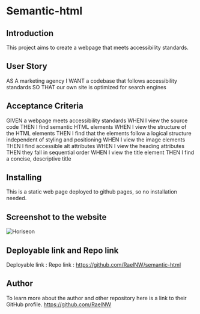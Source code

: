 # Semantic-html

## Introduction

This project aims to create a webpage that meets accessibility standards.

## User Story

AS A marketing agency
I WANT a codebase that follows accessibility standards
SO THAT our own site is optimized for search engines

## Acceptance Criteria

GIVEN a webpage meets accessibility standards
WHEN I view the source code
THEN I find semantic HTML elements
WHEN I view the structure of the HTML elements
THEN I find that the elements follow a logical structure independent of styling and positioning
WHEN I view the image elements
THEN I find accessible alt attributes
WHEN I view the heading attributes
THEN they fall in sequential order
WHEN I view the title element
THEN I find a concise, descriptive title

## Installing

This is a static web page deployed to github pages, so no installation needed.

## Screenshot to the website

![Horiseon](assets/images/website-screenshot.png)

## Deployable link and Repo link
Deployable link :
Repo link : https://github.com/RaelNW/semantic-html
## Author

To learn more about the author and other repository here is a link to their GitHub profile. https://github.com/RaelNW
